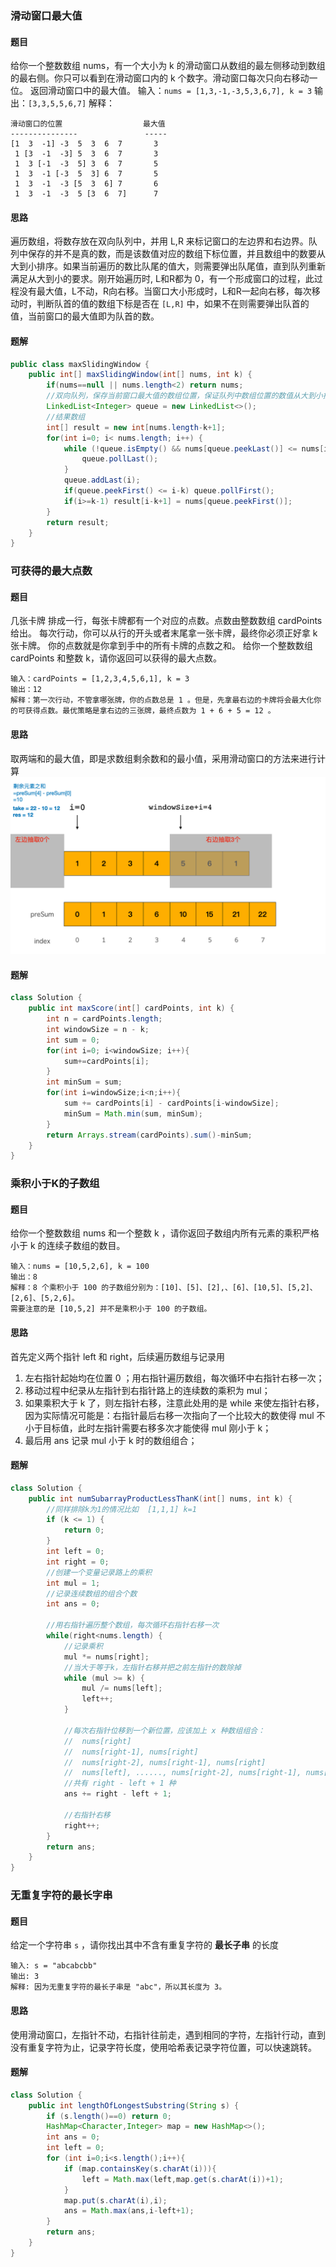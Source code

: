 ### 滑动窗口最大值
#### 题目
给你一个整数数组 nums，有一个大小为 k 的滑动窗口从数组的最左侧移动到数组的最右侧。你只可以看到在滑动窗口内的 k 个数字。滑动窗口每次只向右移动一位。
返回滑动窗口中的最大值。
输入：`nums = [1,3,-1,-3,5,3,6,7], k = 3`
输出：`[3,3,5,5,6,7]`
解释：
```
滑动窗口的位置                  最大值
---------------               -----
[1  3  -1] -3  5  3  6  7       3
 1 [3  -1  -3] 5  3  6  7       3
 1  3 [-1  -3  5] 3  6  7       5
 1  3  -1 [-3  5  3] 6  7       5
 1  3  -1  -3 [5  3  6] 7       6
 1  3  -1  -3  5 [3  6  7]      7
```
#### 思路
遍历数组，将数存放在双向队列中，并用 L,R 来标记窗口的左边界和右边界。队列中保存的并不是真的数，而是该数值对应的数组下标位置，并且数组中的数要从大到小排序。如果当前遍历的数比队尾的值大，则需要弹出队尾值，直到队列重新满足从大到小的要求。刚开始遍历时, L和R都为 0，有一个形成窗口的过程，此过程没有最大值，L不动，R向右移。当窗口大小形成时，L和R一起向右移，每次移动时，判断队首的值的数组下标是否在 `[L,R]` 中，如果不在则需要弹出队首的值，当前窗口的最大值即为队首的数。
#### 题解
```java
public class maxSlidingWindow {
    public int[] maxSlidingWindow(int[] nums, int k) {
        if(nums==null || nums.length<2) return nums;
        //双向队列，保存当前窗口最大值的数组位置，保证队列中数组位置的数值从大到小排序
        LinkedList<Integer> queue = new LinkedList<>();
        //结果数组
        int[] result = new int[nums.length-k+1];
        for(int i=0; i< nums.length; i++) {
            while (!queue.isEmpty() && nums[queue.peekLast()] <= nums[i]) {
                queue.pollLast();
            }
            queue.addLast(i);
            if(queue.peekFirst() <= i-k) queue.pollFirst();
            if(i>=k-1) result[i-k+1] = nums[queue.peekFirst()];
        }
        return result;
    }
}
```

### 可获得的最大点数
#### 题目
几张卡牌 排成一行，每张卡牌都有一个对应的点数。点数由整数数组 cardPoints 给出。
每次行动，你可以从行的开头或者末尾拿一张卡牌，最终你必须正好拿 k 张卡牌。
你的点数就是你拿到手中的所有卡牌的点数之和。
给你一个整数数组 cardPoints 和整数 k，请你返回可以获得的最大点数。
```
输入：cardPoints = [1,2,3,4,5,6,1], k = 3
输出：12
解释：第一次行动，不管拿哪张牌，你的点数总是 1 。但是，先拿最右边的卡牌将会最大化你的可获得点数。最优策略是拿右边的三张牌，最终点数为 1 + 6 + 5 = 12 。
```
#### 思路
取两端和的最大值，即是求数组剩余数和的最小值，采用滑动窗口的方法来进行计算
![](../../../assets/1612581190-ebDyPC-1423.gif)
#### 题解
```java
class Solution {
    public int maxScore(int[] cardPoints, int k) {
        int n = cardPoints.length;
        int windowSize = n - k;
        int sum = 0;
        for(int i=0; i<windowSize; i++){
            sum+=cardPoints[i];
        }
        int minSum = sum;
        for(int i=windowSize;i<n;i++){
            sum += cardPoints[i] - cardPoints[i-windowSize];
            minSum = Math.min(sum, minSum);
        }
        return Arrays.stream(cardPoints).sum()-minSum;
    }
}
```

### 乘积小于K的子数组
#### 题目
给你一个整数数组 nums 和一个整数 k ，请你返回子数组内所有元素的乘积严格小于 k 的连续子数组的数目。
```
输入：nums = [10,5,2,6], k = 100
输出：8
解释：8 个乘积小于 100 的子数组分别为：[10]、[5]、[2],、[6]、[10,5]、[5,2]、[2,6]、[5,2,6]。
需要注意的是 [10,5,2] 并不是乘积小于 100 的子数组。
```

#### 思路
首先定义两个指针 left 和 right，后续遍历数组与记录用

1. 左右指针起始均在位置 0 ；用右指针遍历数组，每次循环中右指针右移一次；
2. 移动过程中纪录从左指针到右指针路上的连续数的乘积为 mul；
3. 如果乘积大于 k 了，则左指针右移，注意此处用的是 while 来使左指针右移，因为实际情况可能是：右指针最后右移一次指向了一个比较大的数使得 mul 不小于目标值，此时左指针需要右移多次才能使得 mul 刚小于 k；
4. 最后用 ans 记录 mul 小于 k 时的数组组合；
#### 题解
```java
class Solution {
    public int numSubarrayProductLessThanK(int[] nums, int k) {
        //同样排除k为1的情况比如  [1,1,1] k=1
        if (k <= 1) {
            return 0;
        }
        int left = 0;
        int right = 0;
        //创建一个变量记录路上的乘积
        int mul = 1;
        //记录连续数组的组合个数
        int ans = 0;

        //用右指针遍历整个数组，每次循环右指针右移一次
        while(right<nums.length) {
            //记录乘积
            mul *= nums[right];
            //当大于等于k，左指针右移并把之前左指针的数除掉
            while (mul >= k) {
                mul /= nums[left];
                left++;
            }

            //每次右指针位移到一个新位置，应该加上 x 种数组组合：
            //  nums[right]
            //  nums[right-1], nums[right]
            //  nums[right-2], nums[right-1], nums[right]
            //  nums[left], ......, nums[right-2], nums[right-1], nums[right]
            //共有 right - left + 1 种
            ans += right - left + 1;

            //右指针右移
            right++;
        }
        return ans;
    }
}
```

### 无重复字符的最长字串
#### 题目
给定一个字符串 `s` ，请你找出其中不含有重复字符的 **最长子串** 的长度
```shell
输入: s = "abcabcbb"
输出: 3 
解释: 因为无重复字符的最长子串是 "abc"，所以其长度为 3。
```
#### 思路
使用滑动窗口，左指针不动，右指针往前走，遇到相同的字符，左指针行动，直到没有重复字符为止，记录字符长度，使用哈希表记录字符位置，可以快速跳转。
#### 题解
```java
class Solution {
    public int lengthOfLongestSubstring(String s) {
        if (s.length()==0) return 0;
        HashMap<Character,Integer> map = new HashMap<>();
        int ans = 0;
        int left = 0;
        for (int i=0;i<s.length();i++){
            if (map.containsKey(s.charAt(i))){
                left = Math.max(left,map.get(s.charAt(i))+1);
            }
            map.put(s.charAt(i),i);
            ans = Math.max(ans,i-left+1);
        }
        return ans;
    }
}
```